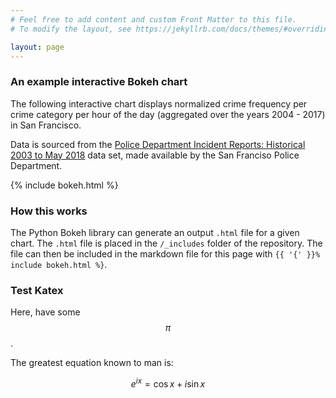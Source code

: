 ```yaml
---
# Feel free to add content and custom Front Matter to this file.
# To modify the layout, see https://jekyllrb.com/docs/themes/#overriding-theme-defaults

layout: page
---
```


### An example interactive Bokeh chart

The following interactive chart displays normalized crime frequency per crime category per hour of the day (aggregated over the years 2004 - 2017) in San Francisco. 

Data is sourced from the [Police Department Incident Reports: Historical 2003 to May 2018](https://data.sfgov.org/Public-Safety/Police-Department-Incident-Reports-Historical-2003/tmnf-yvry) data set, made available by the San Franciso Police Department.

{% include bokeh.html %}

### How this works

The Python Bokeh library can generate an output `.html` file for a given chart. The `.html` file is placed in the `/_includes` folder of the repository. The file can then be included in the markdown file for this page with `{{ '{' }}% include bokeh.html %}`.

### Test Katex

Here, have some $$\pi$$.

The greatest equation known to man is: 

$$e^{ix} = \cos{x} + i\sin{x}$$